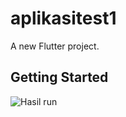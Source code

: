 # aplikasitest1

A new Flutter project.

## Getting Started
![Hasil run](https://github.com/user-attachments/assets/5b816059-315e-419a-936f-ae23db8b4cad)

